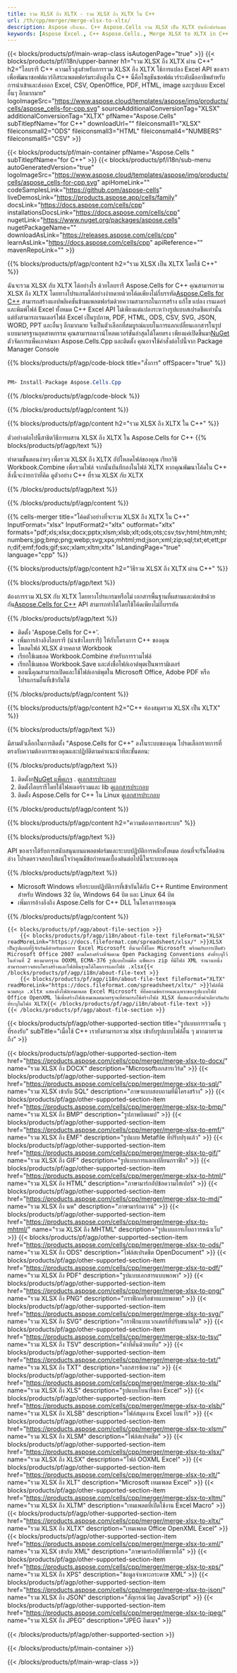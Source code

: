 ```yaml
---
title: รวม XLSX ถึง XLTX - รวม XLSX ถึง XLTX ใน C++
url: /th/cpp/merger/merge-xlsx-to-xltx/ 
description: Aspose เอ็กเซล. C++ Aspose.Cells รวม XLSX เป็น XLTX บันทึกฟอร์แมต C++ รวมรูปแบบ XLSX ถึง XLTX รวม XLSX ถึง XLTX เข้า C++ XLSX รวม.
keywords: [Aspose Excel., C++ Aspose.Cells., Merge XLSX to XLTX in C++., C++ Merge XLSX to xltx., C++ Combine XLSX to XLTX., XLSX Merge]
---
```

{{< blocks/products/pf/main-wrap-class isAutogenPage="true" >}}
{{< blocks/products/pf/i18n/upper-banner h1="รวม XLSX ถึง XLTX ผ่าน C++" h2="ไลบรารี C++ ความเร็วสูงสำหรับการรวม XLSX ถึง XLTX ใช้การแปลง Excel API ของเราเพื่อพัฒนาซอฟต์แวร์อิสระแพลตฟอร์มระดับสูงใน C++ นี่คือโซลูชันซอฟต์แวร์ระดับมืออาชีพสำหรับการนำเข้าและส่งออก Excel, CSV, OpenOffice, PDF, HTML, image และรูปแบบ Excel อื่นๆ อีกมากมาย" logoImageSrc="https://www.aspose.cloud/templates/aspose/img/products/cells/aspose_cells-for-cpp.svg" sourceAdditionalConversionTag="XLSX" additionalConversionTag="XLTX" pfName="Aspose.Cells" subTitlepfName="for C++" downloadUrl="" fileiconsmall1="XLSX" fileiconsmall2="ODS" fileiconsmall3="HTML" fileiconsmall4="NUMBERS" fileiconsmall5="CSV" >}}

{{< blocks/products/pf/main-container pfName="Aspose.Cells " subTitlepfName="for C++" >}}
{{< blocks/products/pf/i18n/sub-menu autoGeneratedVersion="true" logoImageSrc="https://www.aspose.cloud/templates/aspose/img/products/cells/aspose_cells-for-cpp.svg" apiHomeLink="" codeSamplesLink="https://github.com/aspose-cells" liveDemosLink="https://products.aspose.app/cells/family" docsLink="https://docs.aspose.com/cells/cpp" installationsDocsLink="https://docs.aspose.com/cells/cpp" nugetLink="https://www.nuget.org/packages/aspose.cells" nugetPackageName="" downloadAsLink="https://releases.aspose.com/cells/cpp" learnAsLink="https://docs.aspose.com/cells/cpp" apiReference="" mavenRepoLink="" >}}

{{% blocks/products/pf/agp/content h2="รวม XLSX เป็น XLTX โดยใช้ C++" %}}

 ฉันจะรวม XLSX กับ XLTX ได้อย่างไร ด้วยไลบรารี Aspose.Cells for C++ คุณสามารถรวม XLSX ถึง XLTX โดยทางโปรแกรมได้อย่างง่ายดายด้วยโค้ดเพียงไม่กี่บรรทัด[Aspose.Cells for C++](https://products.aspose.com/cells/cpp) สามารถสร้างแอปพลิเคชันข้ามแพลตฟอร์มด้วยความสามารถในการสร้าง แก้ไข แปลง เรนเดอร์ และพิมพ์ไฟล์ Excel ทั้งหมด C++ Excel API ไม่เพียงแต่แปลงระหว่างรูปแบบสเปรดชีตเท่านั้น แต่ยังสามารถเรนเดอร์ไฟล์ Excel เป็นรูปภาพ, PDF, HTML, ODS, CSV, SVG, JSON, WORD, PPT และอื่นๆ อีกมากมาย จึงเป็นตัวเลือกที่สมบูรณ์แบบในการแลกเปลี่ยนเอกสารในรูปแบบมาตรฐานอุตสาหกรรม คุณสามารถดาวน์โหลดเวอร์ชันล่าสุดได้โดยตรง เพียงแค่เปิดขึ้นมา[NuGet](https://www.nuget.org/packages/Aspose.Cells.Cpp/) ตัวจัดการแพ็คเกจค้นหา Aspose.Cells.Cpp และติดตั้ง คุณอาจใช้คำสั่งต่อไปนี้จาก Package Manager Console

{{% blocks/products/pf/agp/code-block title="สั่งการ" offSpacer="true" %}}

```cs

PM> Install-Package Aspose.Cells.Cpp

```

{{% /blocks/products/pf/agp/code-block %}}

{{% /blocks/products/pf/agp/content %}}

{{% blocks/products/pf/agp/content h2="รวม XLSX ถึง XLTX ใน C++" %}}

ตัวอย่างต่อไปนี้สาธิตวิธีการผสาน XLSX ถึง XLTX ใน Aspose.Cells for C++
{{% blocks/products/pf/agp/text %}}

ทำตามขั้นตอนง่ายๆ เพื่อรวม XLSX ถึง XLTX อัปโหลดไฟล์ของคุณ เรียกวิธี Workbook.Combine เพื่อรวมไฟล์ จากนั้นบันทึกลงในไฟล์ XLTX หากคุณพัฒนาโค้ดใน C++ สิ่งนี้จะง่ายกว่าที่คิด ดูตัวอย่าง C++ ที่รวม XLSX กับ XLTX

{{% /blocks/products/pf/agp/text %}}

{{% /blocks/products/pf/agp/content %}}

{{% cells-merger title="โค้ดตัวอย่างที่จะรวม XLSX ถึง XLTX ใน C++" InputFormat="xlsx" InputFormat2="xltx" outformat="xltx" formats="pdf;xls;xlsx;docx;pptx;xlsm;xlsb;xlt;ods;ots;csv;tsv;html;htm;mht;numbers;jpg;bmp;png;webp;svg;xps;mhtml;md;json;xml;zip;sql;txt;et;ett;prn;dif;emf;fods;gif;sxc;xlam;xltm;xltx" IsLandingPage="true" language="cpp" %}}

{{% blocks/products/pf/agp/content h2="วิธีรวม XLSX ถึง XLTX ผ่าน C++" %}}

{{% blocks/products/pf/agp/text %}}

 ต้องการรวม XLSX กับ XLTX โดยทางโปรแกรมหรือไม่ เอกสารพื้นฐานที่ผสานและต่อเข้าด้วยกัน[Aspose.Cells for C++](https://products.aspose.com/cells/cpp) API สามารถทำได้โดยใช้โค้ดเพียงไม่กี่บรรทัด

{{% /blocks/products/pf/agp/text %}}

+ ติดตั้ง 'Aspose.Cells for C++'.
+ เพิ่มการอ้างอิงไลบรารี (นำเข้าไลบรารี) ให้กับโครงการ C++ ของคุณ
+ โหลดไฟล์ XLSX ด้วยคลาส Workbook
+ เรียกใช้เมธอด Workbook.Combine สำหรับการรวมไฟล์
+ เรียกใช้เมธอด Workbook.Save และส่งชื่อไฟล์เอาต์พุตเป็นพารามิเตอร์
+ ตอนนี้คุณสามารถเปิดและใช้ไฟล์เอาต์พุตใน Microsoft Office, Adobe PDF หรือโปรแกรมอื่นที่เข้ากันได้

{{% /blocks/products/pf/agp/content %}}

{{% blocks/products/pf/agp/content h2="C++ ห้องสมุดรวม XLSX เป็น XLTX" %}}

{{% blocks/products/pf/agp/text %}}

มีสามตัวเลือกในการติดตั้ง "Aspose.Cells for C++" ลงในระบบของคุณ โปรดเลือกรายการที่ตรงกับความต้องการของคุณและปฏิบัติตามคำแนะนำทีละขั้นตอน:

{{% /blocks/products/pf/agp/text %}}

1.  ติดตั้งก[NuGet แพ็คเกจ](https://www.nuget.org/packages/Aspose.Cells.Cpp/) . ดู[เอกสารประกอบ](https://docs.aspose.com/cells/cpp/installation/#using-nuget-package-manager)
1.  ติดตั้งไลบรารีโดยใช้โฟลเดอร์รวมและ lib ดู[เอกสารประกอบ](https://docs.aspose.com/cells/cpp/installation/#using-include-and-lib-folders)
1.  ติดตั้ง Aspose.Cells for C++ ใน Linux ดู[เอกสารประกอบ](https://docs.aspose.com/cells/cpp/installation/#installing-asposecells-for-c-in-linux)


{{% /blocks/products/pf/agp/content %}}

 
{{% blocks/products/pf/agp/content h2="ความต้องการของระบบ" %}}

{{% blocks/products/pf/agp/text %}}

API ของเราได้รับการสนับสนุนบนแพลตฟอร์มและระบบปฏิบัติการหลักทั้งหมด ก่อนที่จะรันโค้ดด้านล่าง โปรดตรวจสอบให้แน่ใจว่าคุณมีข้อกำหนดเบื้องต้นต่อไปนี้ในระบบของคุณ

{{% /blocks/products/pf/agp/text %}}

- Microsoft Windows หรือระบบปฏิบัติการที่เข้ากันได้กับ C++ Runtime Environment สำหรับ Windows 32 บิต, Windows 64 บิต และ Linux 64 บิต
- เพิ่มการอ้างอิงถึง Aspose.Cells for C++ DLL ในโครงการของคุณ


{{% /blocks/products/pf/agp/content %}}

<!-- aboutfile Starts -->
    {{< blocks/products/pf/agp/about-file-section >}}
        {{< blocks/products/pf/agp/i18n/about-file-text fileFormat="XLSX" readMoreLink="https://docs.fileformat.com/spreadsheet/xlsx/" >}}XLSX เป็นรูปแบบที่รู้จักกันดีสำหรับเอกสาร Excel Microsoft ที่นำมาใช้โดย Microsoft พร้อมกับการเปิดตัว Microsoft Office 2007 ตามโครงสร้างที่จัดตาม Open Packaging Conventions ดังที่ระบุไว้ในส่วนที่ 2 ของมาตรฐาน OOXML ECMA-376 รูปแบบใหม่คือ แพ็คเกจ zip ที่มีไฟล์ XML จำนวนหนึ่ง สามารถตรวจสอบโครงสร้างและไฟล์พื้นฐานได้โดยการแตกไฟล์ .xlsx{{< /blocks/products/pf/agp/i18n/about-file-text >}}
        {{< blocks/products/pf/agp/i18n/about-file-text fileFormat="XLTX" readMoreLink="https://docs.fileformat.com/spreadsheet/xltx/" >}}ไฟล์ที่มีนามสกุล .xltx แสดงถึงไฟล์เทมเพลต Excel Microsoft ที่ยึดตามข้อกำหนดเฉพาะของรูปแบบไฟล์ Office OpenXML ใช้เพื่อสร้างไฟล์เทมเพลตมาตรฐานที่สามารถใช้สร้างไฟล์ XLSX ที่แสดงการตั้งค่าเดียวกันกับที่ระบุในไฟล์ XLTX{{< /blocks/products/pf/agp/i18n/about-file-text >}}
    {{< /blocks/products/pf/agp/about-file-section >}}
<!-- aboutfile Ends -->

{{< blocks/products/pf/agp/other-supported-section title="รูปแบบการรวมอื่น ๆ ที่รองรับ" subTitle="เมื่อใช้ C++ เรายังสามารถรวม xlsx เข้ากับรูปแบบไฟล์อื่น ๆ มากมายรวมถึง" >}}

{{< blocks/products/pf/agp/other-supported-section-item href="https://products.aspose.com/cells/cpp/merger/merge-xlsx-to-docx/" name="รวม XLSX ถึง DOCX" description="Microsoftเอกสารเวิร์ด" >}}
{{< blocks/products/pf/agp/other-supported-section-item href="https://products.aspose.com/cells/cpp/merger/merge-xlsx-to-sql/" name="รวม XLSX เข้ากับ SQL" description="ภาษาแบบสอบถามที่มีโครงสร้าง" >}}
{{< blocks/products/pf/agp/other-supported-section-item href="https://products.aspose.com/cells/cpp/merger/merge-xlsx-to-bmp/" name="รวม XLSX ถึง BMP" description="รูปภาพบิตแมป" >}}
{{< blocks/products/pf/agp/other-supported-section-item href="https://products.aspose.com/cells/cpp/merger/merge-xlsx-to-emf/" name="รวม XLSX ถึง EMF" description="รูปแบบ Metafile ที่ปรับปรุงแล้ว" >}}
{{< blocks/products/pf/agp/other-supported-section-item href="https://products.aspose.com/cells/cpp/merger/merge-xlsx-to-gif/" name="รวม XLSX ถึง GIF" description="รูปแบบการแลกเปลี่ยนกราฟิก" >}}
{{< blocks/products/pf/agp/other-supported-section-item href="https://products.aspose.com/cells/cpp/merger/merge-xlsx-to-html/" name="รวม XLSX ถึง HTML" description="ภาษามาร์กอัปข้อความไฮเปอร์" >}}
{{< blocks/products/pf/agp/other-supported-section-item href="https://products.aspose.com/cells/cpp/merger/merge-xlsx-to-md/" name="รวม XLSX ถึง นพ" description="ภาษามาร์กดาวน์" >}}
{{< blocks/products/pf/agp/other-supported-section-item href="https://products.aspose.com/cells/cpp/merger/merge-xlsx-to-mhtml/" name="รวม XLSX ถึง MHTML" description="รูปแบบการเก็บถาวรหน้าเว็บ" >}}
{{< blocks/products/pf/agp/other-supported-section-item href="https://products.aspose.com/cells/cpp/merger/merge-xlsx-to-ods/" name="รวม XLSX ถึง ODS" description="ไฟล์สเปรดชีต OpenDocument" >}}
{{< blocks/products/pf/agp/other-supported-section-item href="https://products.aspose.com/cells/cpp/merger/merge-xlsx-to-pdf/" name="รวม XLSX ถึง PDF" description="รูปแบบเอกสารแบบพกพา" >}}
{{< blocks/products/pf/agp/other-supported-section-item href="https://products.aspose.com/cells/cpp/merger/merge-xlsx-to-png/" name="รวม XLSX ถึง PNG" description="กราฟิกเครือข่ายแบบพกพา" >}}
{{< blocks/products/pf/agp/other-supported-section-item href="https://products.aspose.com/cells/cpp/merger/merge-xlsx-to-svg/" name="รวม XLSX ถึง SVG" description="กราฟิกแบบเวกเตอร์ที่ปรับขนาดได้" >}}
{{< blocks/products/pf/agp/other-supported-section-item href="https://products.aspose.com/cells/cpp/merger/merge-xlsx-to-tsv/" name="รวม XLSX ถึง TSV" description="ค่าที่คั่นด้วยแท็บ" >}}
{{< blocks/products/pf/agp/other-supported-section-item href="https://products.aspose.com/cells/cpp/merger/merge-xlsx-to-txt/" name="รวม XLSX ถึง TXT" description="เอกสารข้อความ" >}}
{{< blocks/products/pf/agp/other-supported-section-item href="https://products.aspose.com/cells/cpp/merger/merge-xlsx-to-xls/" name="รวม XLSX ถึง XLS" description="รูปแบบไบนารีของ Excel" >}}
{{< blocks/products/pf/agp/other-supported-section-item href="https://products.aspose.com/cells/cpp/merger/merge-xlsx-to-xlsb/" name="รวม XLSX ถึง XLSB" description="ไฟล์สมุดงาน Excel ไบนารี" >}}
{{< blocks/products/pf/agp/other-supported-section-item href="https://products.aspose.com/cells/cpp/merger/merge-xlsx-to-xlsm/" name="รวม XLSX ถึง XLSM" description="ไฟล์สเปรดชีต" >}}
{{< blocks/products/pf/agp/other-supported-section-item href="https://products.aspose.com/cells/cpp/merger/merge-xlsx-to-xlsx/" name="รวม XLSX ถึง XLSX" description="ไฟล์ OOXML Excel" >}}
{{< blocks/products/pf/agp/other-supported-section-item href="https://products.aspose.com/cells/cpp/merger/merge-xlsx-to-xlt/" name="รวม XLSX ถึง XLT" description="Microsoft เทมเพลต Excel" >}}
{{< blocks/products/pf/agp/other-supported-section-item href="https://products.aspose.com/cells/cpp/merger/merge-xlsx-to-xltm/" name="รวม XLSX ถึง XLTM" description="เทมเพลตที่เปิดใช้งาน Excel Macro" >}}
{{< blocks/products/pf/agp/other-supported-section-item href="https://products.aspose.com/cells/cpp/merger/merge-xlsx-to-xltx/" name="รวม XLSX ถึง XLTX" description="เทมเพลต Office OpenXML Excel" >}}
{{< blocks/products/pf/agp/other-supported-section-item href="https://products.aspose.com/cells/cpp/merger/merge-xlsx-to-xml/" name="รวม XLSX เข้ากับ XML" description="ภาษามาร์กอัปที่ขยายได้" >}}
{{< blocks/products/pf/agp/other-supported-section-item href="https://products.aspose.com/cells/cpp/merger/merge-xlsx-to-xps/" name="รวม XLSX ถึง XPS" description="ข้อมูลจำเพาะกระดาษ XML" >}}
{{< blocks/products/pf/agp/other-supported-section-item href="https://products.aspose.com/cells/cpp/merger/merge-xlsx-to-json/" name="รวม XLSX ถึง JSON" description="สัญกรณ์วัตถุ JavaScript" >}}
{{< blocks/products/pf/agp/other-supported-section-item href="https://products.aspose.com/cells/cpp/merger/merge-xlsx-to-jpeg/" name="รวม XLSX ถึง JPEG" description="JPEG อิมเมจ" >}}

{{< /blocks/products/pf/agp/other-supported-section >}}

{{< /blocks/products/pf/main-container >}}
    
{{< /blocks/products/pf/main-wrap-class >}}
